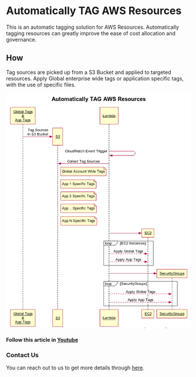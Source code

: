 # Automatically TAG AWS Resources
This is an automatic tagging solution for AWS Resources. Automatically tagging resources can greatly improve the ease of cost allocation and governance.


## How
Tag sources are picked up from a S3 Bucket and applied to targeted resources. Apply Global enterprise wide tags or application specific tags, with the use of specific files.

![Fig : Serverless AWS Resource Tagger](https://raw.githubusercontent.com/miztiik/serverless-aws-resource-tagger/master/images/serverless-aws-resource-tagger.png)

#### Follow this article in [Youtube](https://www.youtube.com/watch?v=OHXDPDc1qEE&list=PLxzKY3wu0_FKok5gI1v4g4S-g-PLaW9YD&index=20)

### Contact Us
You can reach out to us to get more details through [here](https://www.youtube.com/channel/UC_evcfxhjjui5hChhLE08tQ/about).
